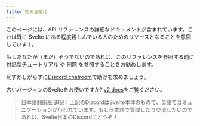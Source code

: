 ```yaml
---
title: 始める前に
---
```


このページには、API リファレンスの詳細なドキュメントが含まれています。これは既に Svelte にある程度親しんでいる人のためのリソースとなることを意図しています。

もしあなたが（まだ）そうでないのであれば、このリファレンスを参照する前に [対話型チュートリアル](tutorial) や [例題](examples) を参照することをお勧めします。

恥ずかしがらずに[Discord chatroom](chat)で助けを求めましょう。

古いバージョンのSvelteをお使いですか? [v2 docs](https://v2.svelte.dev)をご覧ください。

>日本語翻訳版 追記：上記のDiscordはSvelte本体のもので、英語でコミュニケーションが行われています。もし日本語で質問したり交流したいのであれば、Svelte日本のDiscordにどうぞ！